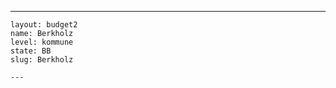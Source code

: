 ---
    layout: budget2
    name: Berkholz
    level: kommune
    state: BB
    slug: Berkholz

    ---


    